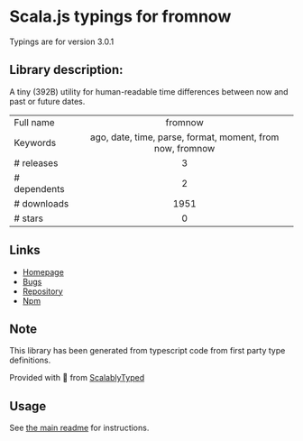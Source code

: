 
# Scala.js typings for fromnow

Typings are for version 3.0.1

## Library description:
A tiny (392B) utility for human-readable time differences between now and past or future dates.

|                    |                 |
| ------------------ | :-------------: |
| Full name          | fromnow |
| Keywords           | ago, date, time, parse, format, moment, from now, fromnow |
| # releases         | 3 |
| # dependents       | 2 |
| # downloads        | 1951 |
| # stars            | 0 |

## Links
- [Homepage](https://github.com/lukeed/fromnow#readme)
- [Bugs](https://github.com/lukeed/fromnow/issues)
- [Repository](https://github.com/lukeed/fromnow)
- [Npm](https://www.npmjs.com/package/fromnow)
    


## Note
This library has been generated from typescript code from first party type definitions.

Provided with :purple_heart: from [ScalablyTyped](https://github.com/oyvindberg/ScalablyTyped)

## Usage
See [the main readme](../../readme.md) for instructions.


